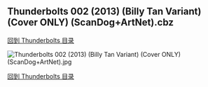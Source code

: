 ## Thunderbolts 002 (2013) (Billy Tan Variant) (Cover ONLY) (ScanDog+ArtNet).cbz


[回到 Thunderbolts 目录](https://github.com/alicewish/markdown/blob/master/series/Thunderbolts.md)


![Thunderbolts 002 (2013) (Billy Tan Variant) (Cover ONLY) (ScanDog+ArtNet).jpg](https://wx1.sinaimg.cn/large/6a9fdecaly1fr0yel47r4j21401ph4fw.jpg)

[回到 Thunderbolts 目录](https://github.com/alicewish/markdown/blob/master/series/Thunderbolts.md)

